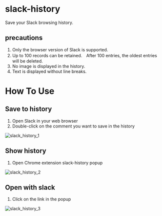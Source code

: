# slack-history
Save your Slack browsing history.

## precautions
1. Only the browser version of Slack is supported.
2. Up to 100 records can be retained.　After 100 entries, the oldest entries will be deleted.
3. No image is displayed in the history.
4. Text is displayed without line breaks.

# How To Use
## Save to history
1. Open Slack in your web browser
2. Double-click on the comment you want to save in the history

![slack_history_1](https://user-images.githubusercontent.com/31529905/193101958-90e45397-81f1-4035-8e15-d9fb2c3f6041.png)

## Show history

1. Open Chrome extension slack-history popup

![slack_history_2](https://user-images.githubusercontent.com/31529905/193102009-3c2909b2-828c-4658-a997-748906e7ef68.png)


## Open with slack

1. Click on the link in the popup

![slack_history_3](https://user-images.githubusercontent.com/31529905/193102210-f1e57d0c-85d4-4306-8647-4909e22f37f5.png)
